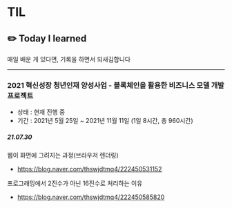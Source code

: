 # TIL
## ✏️ Today I learned
 매일 배운 게 있다면, 기록을 하면서 되새김합니다
___

 ### 2021 혁신성장 청년인재 양성사업 - 블록체인을 활용한 비즈니스 모델 개발 프로젝트
- 상태 : 현재 진행 중
- 기간 : 2021년 5월 25일 ~ 2021년 11월 11일 (1일 8시간, 총 960시간)



##### 21.07.30

웹이 화면에 그려지는 과정(브라우저 렌더링)

- https://blog.naver.com/thswjdtmq4/222450531152

프로그래밍에서 2진수가 아닌 16진수로 처리하는 이유

- https://blog.naver.com/thswjdtmq4/222450585820
 